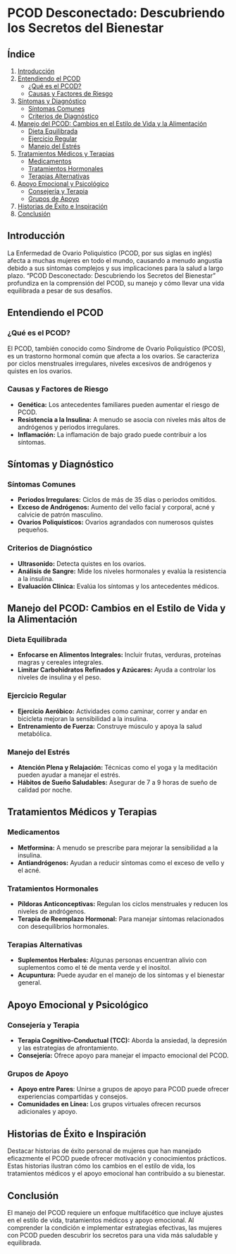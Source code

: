 # PCOD Desconectado: Descubriendo los Secretos del Bienestar

## Índice
1. [Introducción](#Introducción)
2. [Entendiendo el PCOD](#Entendiendo-el-PCOD)
    - [¿Qué es el PCOD?](#¿Qué-es-el-PCOD?)
    - [Causas y Factores de Riesgo](#Causas-y-Factores-de-Riesgo)
3. [Síntomas y Diagnóstico](#Síntomas-y-Diagnóstico)
    - [Síntomas Comunes](#Síntomas-Comunes)
    - [Criterios de Diagnóstico](#Criterios-de-Diagnóstico)
4. [Manejo del PCOD: Cambios en el Estilo de Vida y la Alimentación](#Manejo-del-PCOD-Cambios-en-el-Estilo-de-Vida-y-laAlimentación)
    - [Dieta Equilibrada](#Dieta-Equilibrada)
    - [Ejercicio Regular](#Ejercicio-Regular)
    - [Manejo del Estrés](#Manejo-del-Estrés)
5. [Tratamientos Médicos y Terapias](#Tratamientos-Médicos-y-Terapias)
    - [Medicamentos](#Medicamentos)
    - [Tratamientos Hormonales](#Tratamientos-Hormonales)
    - [Terapias Alternativas](#Terapias-Alternativas)
6. [Apoyo Emocional y Psicológico](#Apoyo-Emocional-y-Psicológico)
    - [Consejería y Terapia](#Consejería-y-Terapia)
    - [Grupos de Apoyo](#Grupos-de-Apoyo)
7. [Historias de Éxito e Inspiración](#Historias-de-Éxito-e-Inspiración)
8. [Conclusión](#Conclusión)

## Introducción

La Enfermedad de Ovario Poliquístico (PCOD, por sus siglas en inglés) afecta a muchas mujeres en todo el mundo, causando a menudo angustia debido a sus síntomas complejos y sus implicaciones para la salud a largo plazo. “PCOD Desconectado: Descubriendo los Secretos del Bienestar” profundiza en la comprensión del PCOD, su manejo y cómo llevar una vida equilibrada a pesar de sus desafíos.

## Entendiendo el PCOD

### ¿Qué es el PCOD?

El PCOD, también conocido como Síndrome de Ovario Poliquístico (PCOS), es un trastorno hormonal común que afecta a los ovarios. Se caracteriza por ciclos menstruales irregulares, niveles excesivos de andrógenos y quistes en los ovarios.

### Causas y Factores de Riesgo

- **Genética:** Los antecedentes familiares pueden aumentar el riesgo de PCOD.
- **Resistencia a la Insulina:** A menudo se asocia con niveles más altos de andrógenos y periodos irregulares.
- **Inflamación:** La inflamación de bajo grado puede contribuir a los síntomas.

## Síntomas y Diagnóstico

### Síntomas Comunes

- **Periodos Irregulares:** Ciclos de más de 35 días o periodos omitidos.
- **Exceso de Andrógenos:** Aumento del vello facial y corporal, acné y calvicie de patrón masculino.
- **Ovarios Poliquísticos:** Ovarios agrandados con numerosos quistes pequeños.

### Criterios de Diagnóstico

- **Ultrasonido:** Detecta quistes en los ovarios.
- **Análisis de Sangre:** Mide los niveles hormonales y evalúa la resistencia a la insulina.
- **Evaluación Clínica:** Evalúa los síntomas y los antecedentes médicos.

## Manejo del PCOD: Cambios en el Estilo de Vida y la Alimentación

### Dieta Equilibrada

- **Enfocarse en Alimentos Integrales:** Incluir frutas, verduras, proteínas magras y cereales integrales.
- **Limitar Carbohidratos Refinados y Azúcares:** Ayuda a controlar los niveles de insulina y el peso.

### Ejercicio Regular

- **Ejercicio Aeróbico:** Actividades como caminar, correr y andar en bicicleta mejoran la sensibilidad a la insulina.
- **Entrenamiento de Fuerza:** Construye músculo y apoya la salud metabólica.

### Manejo del Estrés

- **Atención Plena y Relajación:** Técnicas como el yoga y la meditación pueden ayudar a manejar el estrés.
- **Hábitos de Sueño Saludables:** Asegurar de 7 a 9 horas de sueño de calidad por noche.

## Tratamientos Médicos y Terapias

### Medicamentos

- **Metformina:** A menudo se prescribe para mejorar la sensibilidad a la insulina.
- **Antiandrógenos:** Ayudan a reducir síntomas como el exceso de vello y el acné.

### Tratamientos Hormonales

- **Píldoras Anticonceptivas:** Regulan los ciclos menstruales y reducen los niveles de andrógenos.
- **Terapia de Reemplazo Hormonal:** Para manejar síntomas relacionados con desequilibrios hormonales.


### Terapias Alternativas

- **Suplementos Herbales:** Algunas personas encuentran alivio con suplementos como el té de menta verde y el inositol.
- **Acupuntura:** Puede ayudar en el manejo de los síntomas y el bienestar general.

## Apoyo Emocional y Psicológico

### Consejería y Terapia

- **Terapia Cognitivo-Conductual (TCC):** Aborda la ansiedad, la depresión y las estrategias de afrontamiento.
- **Consejería:** Ofrece apoyo para manejar el impacto emocional del PCOD.

### Grupos de Apoyo

- **Apoyo entre Pares**: Unirse a grupos de apoyo para PCOD puede ofrecer experiencias compartidas y consejos.
- **Comunidades en Línea:** Los grupos virtuales ofrecen recursos adicionales y apoyo.

## Historias de Éxito e Inspiración

Destacar historias de éxito personal de mujeres que han manejado eficazmente el PCOD puede ofrecer motivación y conocimientos prácticos. Estas historias ilustran cómo los cambios en el estilo de vida, los tratamientos médicos y el apoyo emocional han contribuido a su bienestar.

## Conclusión
El manejo del PCOD requiere un enfoque multifacético que incluye ajustes en el estilo de vida, tratamientos médicos y apoyo emocional. Al comprender la condición e implementar estrategias efectivas, las mujeres con PCOD pueden descubrir los secretos para una vida más saludable y equilibrada.
